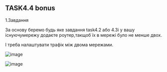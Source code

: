 ## TASK4.4 bonus

1.Завдання

За основу беремо будь яке завдання task4.2 або 4.3і у вашу існуючумережу додаєте роутер,такщоб їх в мережі було не менше двох.

І треба налаштувати трафік між двома мережами.

![image](https://user-images.githubusercontent.com/58170246/126916017-9a78e690-b4bb-4d70-a564-d74d6de2afbe.png)


![image](https://user-images.githubusercontent.com/58170246/126916090-255e1dd8-3ec3-453b-8815-0834da3a13f8.png)





